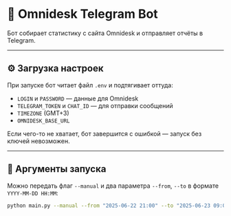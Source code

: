 # 🤖 Omnidesk Telegram Bot

Бот собирает статистику с сайта Omnidesk и отправляет отчёты в Telegram.

---

## ⚙️ Загрузка настроек

При запуске бот читает файл `.env` и подтягивает оттуда:

- `LOGIN` и `PASSWORD` — данные для Omnidesk
- `TELEGRAM_TOKEN` и `CHAT_ID` — для отправки сообщений
- `TIMEZONE` (GMT+3)
- `OMNIDESK_BASE_URL`

Если чего-то не хватает, бот завершится с ошибкой — запуск без ключей невозможен.

---

## 🚀 Аргументы запуска

Можно передать флаг `--manual` и два параметра `--from`, `--to` в формате `YYYY-MM-DD HH:MM`:

```bash
python main.py --manual --from "2025-06-22 21:00" --to "2025-06-23 09:00"
